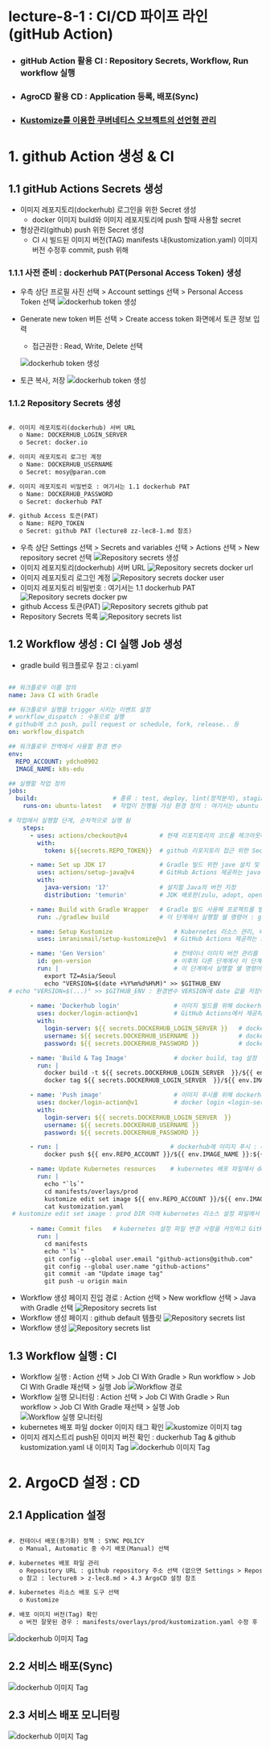 # lecture-8-1 : CI/CD 파이프 라인 (gitHub Action)
- ### gitHub Action 활용 CI : Repository Secrets, Workflow, Run workflow 실행 
- ### AgroCD 활용 CD : Application 등록, 배포(Sync)
- ### [Kustomize를 이용한 쿠버네티스 오브젝트의 선언형 관리](https://kubernetes.io/ko/docs/tasks/manage-kubernetes-objects/kustomization/)

# 1. github Action 생성 & CI

## 1.1 gitHub Actions Secrets 생성
- 이미지 레포지토리(dockerhub) 로그인을 위한 Secret 생성
  - docker 이미지 build와 이미지 레포지토리에 push 할때 사용할 secret
- 형상관리(github) push 위한 Secret 생성
  - CI 시 빌드된 이미지 버전(TAG) manifests 내(kustomization.yaml) 이미지 버전 수정후 commit, push 위해

### 1.1.1 사전 준비 : dockerhub PAT(Personal Access Token) 생성
- 우측 상단 프로필 사진 선택 > Account settings 선택 > Personal Access Token 선택
  ![dockerhub token 생성](/lecture8-1/img/lecture8-1-git-docker-token01.png)
- Generate new token 버튼 선택 > Create access token 화면에서 토큰 정보 입력
  - 접근권한 : Read, Write, Delete 선택
  
  ![dockerhub token 생성](/lecture8-1/img/lecture8-1-git-docker-token02.png)

- 토큰 복사, 저장
  ![dockerhub token 생성](/lecture8-1/img/lecture8-1-git-docker-token03.png)

### 1.1.2 Repository Secrets 생성
```dtd

#. 이미지 레포지토리(dockerhub) 서버 URL
   o Name: DOCKERHUB_LOGIN_SERVER
   o Secret: docker.io

#. 이미지 레포지토리 로그인 계정
   o Name: DOCKERHUB_USERNAME
   o Secret: mosy@paran.com

#. 이미지 레포지토리 비밀번호 : 여기서는 1.1 dockerhub PAT
   o Name: DOCKERHUB_PASSWORD
   o Secret: dockerhub PAT

#. github Access 토큰(PAT)
   o Name: REPO_TOKEN
   o Secret: github PAT (lecture8 zz-lec8-1.md 참조)
```
- 우측 상단 Settings 선택 > Secrets and variables 선택 > Actions 선택 > New repository secret 선택 
  ![Repository secrets 생성](/lecture8-1/img/lecture8-1-git-action-secret-01.png)
- 이미지 레포지토리(dockerhub) 서버 URL
  ![Repository secrets docker url](/lecture8-1/img/lecture8-1-git-dockerhub-login-server.png)
- 이미지 레포지토리 로그인 계정
  ![Repository secrets docker user](/lecture8-1/img/lecture8-1-git-dockerhub-username.png)
- 이미지 레포지토리 비밀번호 : 여기서는 1.1 dockerhub PAT
  ![Repository secrets docker pw](/lecture8-1/img/lecture8-1-git-dockerhub-password.png)
- github Access 토큰(PAT)
  ![Repository secrets github pat](/lecture8-1/img/lecture8-1-git-repo-token.png)
- Repository Secrets 목록
  ![Repository secrets list](/lecture8-1/img/lecture8-1-git-action-secrets.png)

## 1.2 Workflow 생성 : CI 실행 Job 생성
- gradle build 워크플로우 참고 : ci.yaml
```yaml

## 워크플로우 이름 정의
name: Java CI with Gradle

## 워크플로우 실행을 trigger 시키는 이벤트 설정
# workflow_dispatch : 수동으로 실행
# github에 소스 push, pull request or schedule, fork, release.. 등 
on: workflow_dispatch

## 워크플로우 전역에서 사용할 환경 변수  
env:
  REPO_ACCOUNT: ydcho0902
  IMAGE_NAME: k8s-edu

## 실행할 작업 정의 
jobs:
  build:                     # 종류 : test, deploy, lint(정적분석), staging, production, db 등 ..
    runs-on: ubuntu-latest   # 작업이 진행될 가상 환경 정의 : 여기서는 ubuntu 최신 버전에서 build 진행 

# 작업에서 실행할 단계, 순차적으로 실행 됨
    steps:
      - uses: actions/checkout@v4         # 현재 리포지토리의 코드를 체크아웃하는 GitHub Actions 제공 기본 액션
        with:
          token: ${{secrets.REPO_TOKEN}}  # github 리포지토리 접근 위한 Secret

      - name: Set up JDK 17               # Gradle 빌드 위한 jave 설치 및 환경 설정
        uses: actions/setup-java@v4       # GitHub Actions 제공하는 java setup 기본 액션
        with:
          java-version: '17'              # 설치할 Java의 버전 지정
          distribution: 'temurin'         # JDK 배포판(zulu, adopt, openjdk..) 지정, Eclipse Temurin은 OpenJDK 기반 배포판

      - name: Build with Gradle Wrapper   # Gradle 빌드 사용해 프로젝트를 빌드
        run: ./gradlew build              # 이 단계에서 실행할 쉘 명령어 : gradle build 실행

      - name: Setup Kustomize                 # Kubernetes 리소스 관리, 배포하는 Kustomize 설치
        uses: imranismail/setup-kustomize@v1  # GitHub Actions 제공하는 setup-kustomize 액션 사용(imranismail 만든 Action)

      - name: 'Gen Version'                   # 컨테이너 이미지 버전 관리를 위한 TAG로 사용한 값 생성 
        id: gen-version                       # 이후의 다른 단계에서 이 단계 출력값이나 결과 참조할 수 있도록 ID 정의
        run: |                                # 이 단계에서 실행할 쉘 명령어, 타임존(한국 표준시), 날짜 포멧 정의
          export TZ=Asia/Seoul                
          echo "VERSION=$(date +%Y%m%d%H%M)" >> $GITHUB_ENV
# echo "VERSION=$(...)" >> $GITHUB_ENV : 환경변수 VERSION에 date 값을 저장하고, GitHub Actions의 전역 환경 변수 $GITHUB_ENV에 저장
      
      - name: 'Dockerhub login'               # 이미지 빌드를 위해 dockerhub에 로그인 
        uses: docker/login-action@v1          # GitHub Actions에서 제공하는 Docker 레지스트리 로그인 Action
        with:
          login-server: ${{ secrets.DOCKERHUB_LOGIN_SERVER }}   # dockerhub 주소(docker.io) 
          username: ${{ secrets.DOCKERHUB_USERNAME }}           # dockerhub 로그인 계정
          password: ${{ secrets.DOCKERHUB_PASSWORD }}           # dockerhub Access 토큰 : PAT

      - name: 'Build & Tag Image'             # docker build, tag 설정     
        run: |
          docker build -t ${{ secrets.DOCKERHUB_LOGIN_SERVER  }}/${{ env.IMAGE_NAME }}:${{ env.VERSION }} -f Dockerfile .
          docker tag ${{ secrets.DOCKERHUB_LOGIN_SERVER  }}/${{ env.IMAGE_NAME }}:${{ env.VERSION }} ${{ env.REPO_ACCOUNT  }}/${{ env.IMAGE_NAME }}:${{ env.VERSION }}

      - name: 'Push image'                    # 이미지 푸시를 위해 dockerhub에 로그인 
        uses: docker/login-action@v1          # docker login <login-server> -u <username> -p <password> 내부에서 처리
        with:
          login-server: ${{ secrets.DOCKERHUB_LOGIN_SERVER  }}
          username: ${{ secrets.DOCKERHUB_USERNAME }}
          password: ${{ secrets.DOCKERHUB_PASSWORD }}

      - run: |                               # dockerhub에 이미지 푸시 : docker push ydcho0902/k8s-edu:202501191123     
          docker push ${{ env.REPO_ACCOUNT }}/${{ env.IMAGE_NAME }}:${{ env.VERSION }}

      - name: Update Kubernetes resources    # kubernetes 배포 파일에서 docker 이미지 태그 업데이트 
        run: |
          echo "`ls`"
          cd manifests/overlays/prod        
          kustomize edit set image ${{ env.REPO_ACCOUNT }}/${{ env.IMAGE_NAME }}:${{ env.VERSION }}
          cat kustomization.yaml
 # kustomize edit set image : prod DIR 아래 kubernetes 리소스 설정 파일에서 docker 이미지 태그 변경 (예:ydcho0902/k8s-edu:202501191123 로.)
      
      - name: Commit files   # kubernetes 설정 파일 변경 사항을 커밋하고 GitHub에 푸시
        run: |
          cd manifests
          echo "`ls`"
          git config --global user.email "github-actions@github.com"
          git config --global user.name "github-actions"
          git commit -am "Update image tag"
          git push -u origin main
```
- Workflow 생성 페이지 진입 경로 : Action 선택 > New workflow 선택 > Java with Gradle 선택
  ![Repository secrets list](/lecture8-1/img/lecture8-1-git-act-ci01.png)
- Workflow 생성 페이지 : github default 템플릿
  ![Repository secrets list](/lecture8-1/img/lecture8-1-git-act-ci02.png)
- Workflow 생성
  ![Repository secrets list](/lecture8-1/img/lecture8-1-git-act-ci-yml.png)

## 1.3 Workflow 실행 : CI
- Workflow 실행 : Action 선택 > Job CI With Gradle > Run workflow > Job CI With Gradle 재선택 > 실행 Job
  ![Workflow 경로](/lecture8-1/img/lecture8-1-git-act-ci-run00.png)
- Workflow 실행 모니터링 : Action 선택 > Job CI With Gradle > Run workflow > Job CI With Gradle 재선택 > 실행 Job
  ![Workflow 실행 모니터링](/lecture8-1/img/lecture8-1-git-act-ci-mon01.png)
- kubernetes 배포 파일 docker 이미지 태그 확인
  ![kustomize 이미지 tag](/lecture8-1/img/lecture8-1-git-act-kz-01.png)
- 이미지 레지스트리 push된 이미지 버전 확인 : duckerhub Tag & github kustomization.yaml 내 이미지 Tag
  ![dockerhub 이미지 Tag](/lecture8-1/img/lecture8-1-git-act-docker01.png)

# 2. ArgoCD 설정 : CD

## 2.1 Application 설정
```dtd

#. 컨테이너 배포(동기화) 정책 : SYNC POLICY 
   o Manual, Automatic 중 수기 배포(Manual) 선택

#. kubernetes 배포 파일 관리
   o Repository URL : github repository 주소 선택 (없으면 Settings > Repositories > 추가 등록)
   o 참고 : lecture8 > z-lec8.md > 4.3 ArgoCD 설정 참조

#. kubernetes 리소스 배포 도구 선택
   o Kustomize

#. 배포 이미지 버전(Tag) 확인
   o 버전 잘못된 경우 : manifests/overlays/prod/kustomization.yaml 수정 후 git push 후 Sync

```
![dockerhub 이미지 Tag](/lecture8-1/img/lecture8-1-argocd-app.png)

## 2.2 서비스 배포(Sync)
![dockerhub 이미지 Tag](/lecture8-1/img/lecture8-1-argocd-sync.png)

## 2.3 서비스 배포 모니터링
![dockerhub 이미지 Tag](/lecture8-1/img/lecture8-1-argcd-mon.png)
